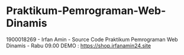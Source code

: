 # Praktikum-Pemrograman-Web-Dinamis
1900018269 - Irfan Amin - Source Code Praktikum Pemrograman Web Dinamis - Rabu 09.00
DEMO : https://shop.irfanamin24.site
